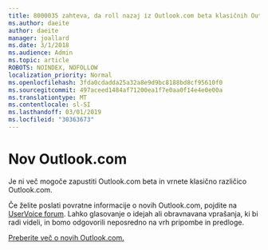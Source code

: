 ```yaml
---
title: 8000035 zahteva, da roll nazaj iz Outlook.com beta klasičnih Outlook.com
ms.author: daeite
author: daeite
manager: joallard
ms.date: 3/1/2018
ms.audience: Admin
ms.topic: article
ROBOTS: NOINDEX, NOFOLLOW
localization_priority: Normal
ms.openlocfilehash: 3fda0cdadda25a32a8e9d9bc8188bd8cf95610f0
ms.sourcegitcommit: 497aceed1484af71200ea1f7e0aa0f14e4e0e00a
ms.translationtype: MT
ms.contentlocale: sl-SI
ms.lasthandoff: 03/01/2019
ms.locfileid: "30363673"
---
```

# <a name="the-new-outlookcom"></a>Nov Outlook.com

Je ni več mogoče zapustiti Outlook.com beta in vrnete klasično različico Outlook.com.

Če želite poslati povratne informacije o novih Outlook.com, pojdite na [UserVoice forum](https://go.microsoft.com/fwlink/p/?linkid=851599). Lahko glasovanje o idejah ali obravnavana vprašanja, ki bi radi videli, in bomo odgovorili neposredno na vrh pripombe in predloge.

[Preberite več o novih Outlook.com.](https://go.microsoft.com/fwlink/p/?linkid=874356)